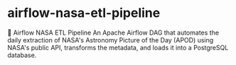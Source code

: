 # airflow-nasa-etl-pipeline
🔭 Airflow NASA ETL Pipeline An Apache Airflow DAG that automates the daily extraction of NASA's Astronomy Picture of the Day (APOD) using NASA's public API, transforms the metadata, and loads it into a PostgreSQL database.
